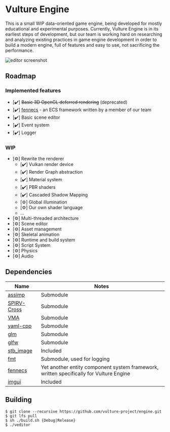 # Vulture Engine
This is a small WIP data-oriented game engine, being developed for mostly educational and experimental purposes. Currently, Vulture Engine is in its earliest steps of development, but our team is working hard on researching and analyzing existing practices in game engine development in order to build a modern engine, full of features and easy to use, not sacrificing the performance.

![editor screenshot](docs/editor_screenshot.png)

## Roadmap
### Implemented features
- [:heavy_check_mark:] ~~Basic 3D OpenGL deferred rendering~~ (deprecated)
- [:heavy_check_mark:] [fennecs](https://github.com/elisfromkirov/fennecs) - an ECS framework written by a member of our team
- [:heavy_check_mark:] Basic scene editor
- [:heavy_check_mark:] Event system
- [:heavy_check_mark:] Logger

### WIP
- [:gear:] Rewrite the renderer
  - [:heavy_check_mark:] Vulkan render device
  - [:heavy_check_mark:] Render Graph abstraction
  - [:heavy_check_mark:] Material system
  - [:heavy_check_mark:] PBR shaders
  - [:heavy_check_mark:] Cascaded Shadow Mapping
  - [:gear:] Global illumination
  - [:gear:] Our own shader language
  - ...
- [:gear:] Multi-threaded architecture
- [:gear:] Scene editor
- [:gear:] Asset management
- [:gear:] Skeletal animation
- [:gear:] Runtime and build system
- [:gear:] Script System
- [:gear:] Physics
- [:gear:] Audio

## Dependencies
| Name                                                       | Notes                                                                 |
|------------------------------------------------------------|-----------------------------------------------------------------------|
| [assimp](https://github.com/assimp/assimp)                 | Submodule                                                             |
| [SPIRV-Cross](https://github.com/KhronosGroup/SPIRV-Cross) | Submodule                                                             |
| [VMA](https://github.com/GPUOpen-LibrariesAndSDKs/VulkanMemoryAllocator) | Submodule                                                             |
| [yaml-cpp](https://github.com/jbeder/yaml-cpp)             | Submodule                                                             |
| [glm](https://github.com/g-truc/glm)                       | Submodule                                                             |
| [glfw](https://github.com/glfw/glfw)                       | Submodule                                                             |
| [stb_image](https://github.com/nothings/stb)               | Included                                                                     |
| [fmt](https://github.com/fmtlib/fmt)                       | Submodule, used for logging                                           |
| [fennecs](https://github.com/elisfromkirov/fennecs)        | Yet another entity component system framework, written specifically for Vulture Engine |
| [imgui](https://github.com/ocornut/imgui)                  | Included                                                                     |

## Building
```
$ git clone --recursive https://github.com/vulture-project/engine.git
$ git lfs pull
$ sh ./build.sh {Debug|Release}
$ ./veditor
```
